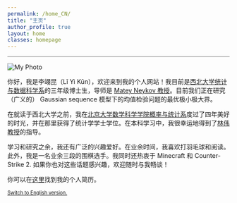 ```yaml
---
permalink: /home_CN/
title: "主页"
author_profile: true
layout: home
classes: homepage
---
```


<hr style="width: 100%; height: 2px; background-color: #b8b8b8; border: none;">

<div class="profile-wrapper">
  <img src="/assets/images/selfie.jpg" alt="My Photo" class="profile-pic">
<p>
你好，我是李翊昆（Lǐ Yì Kūn），欢迎来到我的个人网站！我目前是<a href="https://statistics.northwestern.edu/" class="custom-link-3">西北大学统计与数据科学系</a>的三年级博士生，导师是 <a href="https://mateyneykov.com/" class="custom-link-3">Matey Neykov 教授</a>。目前我们正在研究（广义的） Gaussian sequence 模型下的均值检验问题的最优极小极大界。
<!-- Hello, this is Yikun, welcome to my website! I am a third-year Ph.D. candidate in statistics and data science at <a href="https://statistics.northwestern.edu/" class="custom-link-3">the Department of the Statistics and Data Science</a>, <a href="https://www.northwestern.edu/" class="custom-link-3">Northwestern University</a>. I am very fortunately supervised by <a href="https://mateyneykov.com/" class="custom-link-3">Prof. Matey Neykov</a>. Currently, we are working on the minimax bound for the testing problem under the (general) Gaussian sequence model. -->
</p>

<p>
在就读于西北大学之前，我在<a href="https://www.pku.edu.cn/" class="custom-link-3">北京大学</a><a href="https://www.math.pku.edu.cn/" class="custom-link-3">数学科学学院</a><a href="https://www.stat.pku.edu.cn/" class="custom-link-3">概率与统计系</a>度过了四年美好的时光，并在那里获得了统计学学士学位。在本科学习中，我很幸运地得到了<a href="https://www.math.pku.edu.cn/teachers/linw/" class="custom-link-3">林伟教授</a>的指导。
</p>

<p>
学习和研究之余，我还有广泛的兴趣爱好。在业余时间，我喜欢打羽毛球和阅读。此外，我是一名业余三段的围棋选手。我同时还热衷于 Minecraft 和 Counter-Strike 2. 如果你也对这些话题感兴趣，欢迎随时与我畅谈！
</p>

<p>
你可以在<a href="/" class="custom-link-3">这里</a>找到我的个人简历。
</p>

<p style="margin-top: 1em; font-size: 0.8em">
<a href="/" class="custom-link-3">Switch to English version.</a>
</p>
</div>

<!-- <div style="margin-top: 16em;">
  <b>Welcome to my website! The home page is currently under construction but you can explore my blogs by the link at the top of the page.</b>
</div> -->